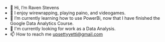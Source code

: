 - 👋 Hi, I’m Raven Stevens
- 👀 I enjoy wirewrapping, playing paino, and videogames. 
- 🌱 I’m currently learning how to use PowerBi, now that I have finished the Google Data Analytics Course.
- 🏢 I'm currently looking for work as a Data Analysis.
- 📫 How to reach me upsettyyetti@gmail.com

<!---
UpsettyYetti/UpsettyYetti is a ✨ special ✨ repository because its `README.md` (this file) appears on your GitHub profile.
You can click the Preview link to take a look at your changes.
--->
